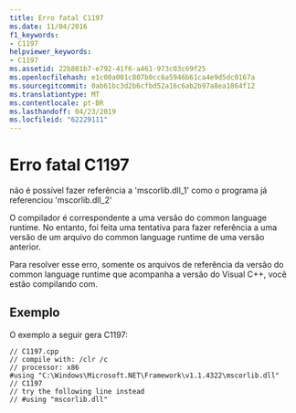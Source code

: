 ```yaml
---
title: Erro fatal C1197
ms.date: 11/04/2016
f1_keywords:
- C1197
helpviewer_keywords:
- C1197
ms.assetid: 22b801b7-e792-41f6-a461-973c03c69f25
ms.openlocfilehash: e1c00a001c807b0cc6a5946b61ca4e9d5dc0167a
ms.sourcegitcommit: 0ab61bc3d2b6cfbd52a16c6ab2b97a8ea1864f12
ms.translationtype: MT
ms.contentlocale: pt-BR
ms.lasthandoff: 04/23/2019
ms.locfileid: "62229111"
---
```

# <a name="fatal-error-c1197"></a>Erro fatal C1197

não é possível fazer referência a 'mscorlib.dll_1' como o programa já referenciou 'mscorlib.dll_2'

O compilador é correspondente a uma versão do common language runtime.  No entanto, foi feita uma tentativa para fazer referência a uma versão de um arquivo do common language runtime de uma versão anterior.

Para resolver esse erro, somente os arquivos de referência da versão do common language runtime que acompanha a versão do Visual C++, você estão compilando com.

## <a name="example"></a>Exemplo

O exemplo a seguir gera C1197:

```
// C1197.cpp
// compile with: /clr /c
// processor: x86
#using "C:\Windows\Microsoft.NET\Framework\v1.1.4322\mscorlib.dll"   // C1197
// try the following line instead
// #using "mscorlib.dll"
```